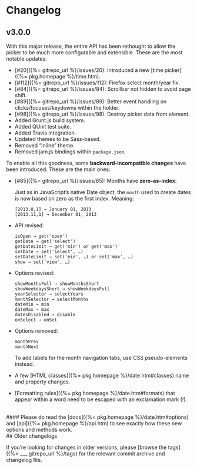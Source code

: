 
# Changelog

## v3.0.0

With this major release, the entire API has been rethought to allow the picker to be much more configurable and extensible. These are the most notable updates:

- [#20]({%= gitrepo_url %}/issues/20): Introduced a new [time picker]({%= pkg.homepage %}/time.htm).
- [#112]({%= gitrepo_url %}/issues/112): Firefox select month/year fix.
- [#84]({%= gitrepo_url %}/issues/84): Scrollbar not hidden to avoid page shift.
- [#89]({%= gitrepo_url %}/issues/89): Better event handling on clicks/focuses/keydowns within the holder.
- [#98]({%= gitrepo_url %}/issues/98): Destroy picker data from element.
- Added Grunt.js build system.
- Added QUnit test suite.
- Added Travis integration.
- Updated themes to be Sass-based.
- Removed “Inline” theme.
- Removed jam.js bindings within `package.json`.

To enable all this goodness, some **backward-incompatible changes** have been introduced. These are the main ones:

<a name="zero-as-index"></a>
- [#85]({%= gitrepo_url %}/issues/85): Months have __zero-as-index__:

	Just as in JavaScript’s native Date object, the `month` used to create dates is now 	based on zero as the first index. Meaning:

	```
	[2013,0,1] → January 01, 2013
	[2013,11,1] → December 01, 2013
	```

- API revised:

	```
	isOpen → get('open')
	getDate → get('select')
	getDateLimit → get('min') or get('max')
	setDate → set('select', …)
	setDateLimit → set('min', …) or set('max', …)
	show → set('view', …)
	```

- Options revised:

	```
	showMonthsFull → showMonthsShort
	showWeekdaysShort → showWeekdaysFull
	yearSelector → selectYears
	monthSelector → selectMonths
	dateMin → min
	dateMax → max
	datesDisabled → disable
	onSelect → onSet
	```

- Options removed:

	```
	monthPrev
	monthNext
	```
	To add labels for the month navigation tabs, use CSS pseudo-elements instead.

- A few [HTML classes]({%= pkg.homepage %}/date.htm#classes) name and property changes.

- [Formatting rules]({%= pkg.homepage %}/date.htm#formats) that appear within a word need to be escaped with an exclamation mark (!).


<br>
#### Please do read the [docs]({%= pkg.homepage %}/date.htm#options) and [api]({%= pkg.homepage %}/api.htm) to see exactly how these new options and methods work.




<br>
## Older changelogs

If you’re looking for changes in older versions, please [browse the tags]({%= ___.gitrepo_url %}/tags) for the relevant commit archive and changelog file.



